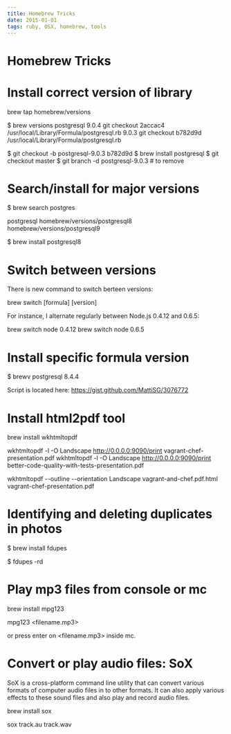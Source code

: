 ```yaml
---
title: Homebrew Tricks
date: 2015-01-01
tags: ruby, OSX, homebrew, tools
---
```


# Homebrew Tricks

# Install correct version of library

brew tap homebrew/versions

$ brew versions postgresql
9.0.4    git checkout 2accac4 /usr/local/Library/Formula/postgresql.rb
9.0.3    git checkout b782d9d /usr/local/Library/Formula/postgresql.rb

$ git checkout -b postgresql-9.0.3 b782d9d
$ brew install postgresql
$ git checkout master
$ git branch -d postgresql-9.0.3 # to remove

# Search/install for major versions

$ brew search postgres

postgresql
homebrew/versions/postgresql8    homebrew/versions/postgresql9

$ brew install postgresql8


# Switch between versions

There is new command to switch berteen versions:

brew switch [formula] [version]

For instance, I alternate regularly between Node.js 0.4.12 and 0.6.5:

brew switch node 0.4.12
brew switch node 0.6.5

# Install specific formula version

$ brewv postgresql 8.4.4

Script is located here: https://gist.github.com/MattiSG/3076772



# Install html2pdf tool

brew install wkhtmltopdf

wkhtmltopdf -l -O Landscape http://0.0.0.0:9090/print vagrant-chef-presentation.pdf
wkhtmltopdf -l -O Landscape http://0.0.0.0:9090/print better-code-quality-with-tests-presentation.pdf

wkhtmltopdf --outline --orientation Landscape vagrant-and-chef.pdf.html vagrant-chef-presentation.pdf

# Identifying and deleting duplicates in photos

$ brew install fdupes

$ fdupes -rd <path to exported photos>


# Play mp3 files from console or mc


brew install mpg123

mpg123 <filename.mp3>

or press enter on <filename.mp3> inside mc.


# Convert or play audio files: SoX

SoX is a cross-platform command line utility that can convert various formats of computer
audio files in to other formats. It can also apply various effects to these sound files and also
play and record audio files.

brew install sox

sox track.au track.wav



